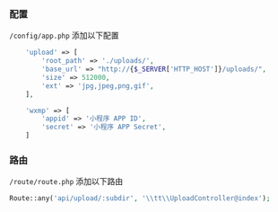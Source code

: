 ### 配置
`/config/app.php` 添加以下配置
```php
    'upload' => [
        'root_path' => './uploads/',
        'base_url' => "http://{$_SERVER['HTTP_HOST']}/uploads/",
        'size' => 512000,
        'ext' => 'jpg,jpeg,png,gif',
    ],

    'wxmp' => [
        'appid' => '小程序 APP ID',
        'secret' => '小程序 APP Secret',
    ]
```

### 路由
`/route/route.php` 添加以下路由
```php
Route::any('api/upload/:subdir', '\\tt\\UploadController@index');
```